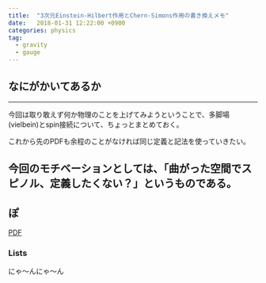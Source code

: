 ```yaml
---
title:  "3次元Einstein-Hilbert作用とChern-Simons作用の書き換えメモ"
date:   2018-01-31 12:22:00 +0900
categories: physics
tag:
  - gravity
  - gauge
---
```


## なにがかいてあるか
------------

今回は取り敢えず何か物理のことを上げてみようということで、多脚場(vielbein)とspin接続について、ちょっとまとめておく。

これから先のPDFも余程のことがなければ同じ定義と記法を使っていきたい。

今回のモチベーションとしては、「曲がった空間でスピノル、定義したくない？」というものである。
------------
## ぽ

[PDF](https://e-fermite.github.io/blog/ehcs.pdf)



### Lists

にゃ〜んにゃ〜ん

